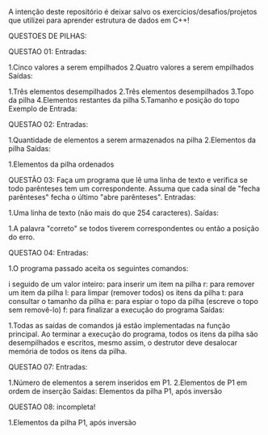 A intenção deste repositório é deixar salvo os exercícios/desafios/projetos que utilizei para aprender estrutura de dados em C++!

QUESTOES DE PILHAS:

QUESTAO 01:
Entradas:

1.Cinco valores a serem empilhados
2.Quatro valores a serem empilhados
Saídas:

1.Três elementos desempilhados
2.Três elementos desempilhados
3.Topo da pilha
4.Elementos restantes da pilha
5.Tamanho e posição do topo
Exemplo de Entrada:


QUESTAO 02:
Entradas:

1.Quantidade de elementos a serem armazenados na pilha
2.Elementos da pilha
Saídas:

1.Elementos da pilha ordenados


QUESTÃO 03:
Faça um programa que lê uma linha de texto e verifica se todo parênteses tem um correspondente. Assuma que cada sinal de "fecha parênteses" fecha o último "abre parênteses".
Entradas:

1.Uma linha de texto (não mais do que 254 caracteres).
Saídas:

1.A palavra "correto" se todos tiverem correspondentes ou então a posição do erro.


QUESTAO 04:
Entradas:

1.O programa passado aceita os seguintes comandos:

i seguido de um valor inteiro: para inserir um item na pilha
r: para remover um item da pilha
l: para limpar (remover todos) os itens da pilha
t: para consultar o tamanho da pilha
e: para espiar o topo da pilha (escreve o topo sem removê-lo)
f: para finalizar a execução do programa
Saídas:

1.Todas as saídas de comandos já estão implementadas na função principal. Ao terminar a execução do programa, todos os itens da pilha são desempilhados e escritos, mesmo assim, o destrutor deve desalocar memória de todos os itens da pilha.


QUESTAO 07:
Entradas:

1.Número de elementos a serem inseridos em P1.
2.Elementos de P1 em ordem de inserção
Saídas:
Elementos da pilha P1, após inversão

QUESTAO 08:
incompleta!

1.Elementos da pilha P1, após inversão
